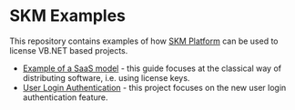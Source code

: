 # SKM Examples

This repository contains examples of how [SKM Platform](https://serialkeymanager.com/) can be used to license VB.NET based projects.

* [Example of a SaaS model](https://github.com/SerialKeyManager/Examples/tree/master/Digital%20Tools%20Collection) - this guide focuses at the classical way of distributing software, i.e. using license keys.
* [User Login Authentication](https://github.com/SerialKeyManager/Examples/tree/master/Digital%20Tools%20Collection%20User%20Login%20Auth) - this project focuses on the new user login authentication feature.